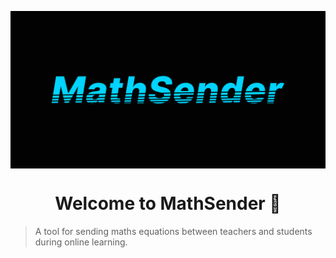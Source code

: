 <p>
  <img alt="logo" src="github-header.png" align="center" />
</p>
<h1 align="center">
  Welcome to MathSender 👋
</h1>

> A tool for sending maths equations between teachers and students during online learning.

